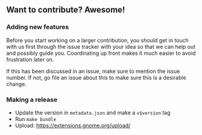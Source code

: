 ## Want to contribute? Awesome!

### Adding new features

Before you start working on a larger contribution, you should get in touch with us first through the
issue tracker with your idea so that we can help out and possibly guide you. Coordinating up front
makes it much easier to avoid frustration later on.

If this has been discussed in an issue, make sure to mention the issue number. If not, go file an
issue about this to make sure this is a desirable change.

### Making a release

- Update the version in `metadata.json` and make a `v$version` tag
- Run `make bundle`
- Upload: https://extensions.gnome.org/upload/

